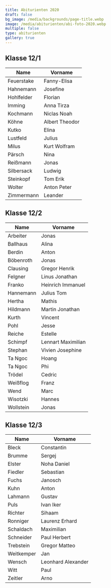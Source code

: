 ```yaml
---
title: Abiturienten 2020
draft: false
bg_image: /media/backgrounds/page-title.webp
image: /media/abiturienten/abi-foto-2020.webp
multiple: false
type: abiturienten
gallery: true
---
```

## Klasse 12/1

|**Name**|**Vorname**|
|---|---|
|Feuerstake|Fanny-Elisa|
|Hahnemann|Josefine|
|Hohlfelder|Florian|
|Imming|Anna Tirza|
|Kochmann|Niclas Noah|
|Köhne|Albert Theodor|
|Kutko|Elina|
|Lustfeld|Julius|
|Milus|Kurt Wolfram|
|Pärsch|Nina|
|Reißmann|Jonas|
|Silbersack|Ludwig|
|Steinkopf|Tom Erik|
|Wolter|Anton Peter|
|Zimmermann|Leander|

## Klasse 12/2

|**Name**|**Vorname**|
|---|---|
|Arbeiter|Jonas|
|Ballhaus|Alina|
|Berdin|Anton|
|Böbenroth|Jonas|
|Clausing|Gregor Henrik|
|Felgner|Linus Jonathan|
|Franko|Heinrich Immanuel|
|Hannemann|Julius Tom|
|Hertha|Mathis|
|Hildmann|Martin Jonathan|
|Kurth|Vincent|
|Pohl|Jesse|
|Reiche|Estelle|
|Schimpf|Lennart Maximilian|
|Stephan|Vivien Josephine|
|Ta Ngoc|Hoang|
|Ta Ngoc|Phi|
|Trödel|Cedric|
|Weißflog|Franz|
|Wend|Marc|
|Wisotzki|Hannes|
|Wollstein|Jonas|

## Klasse 12/3

|**Name**|**Vorname**|
|---|---|
|Bleck|Constantin|
|Brumme|Sergej|
|Elster|Noha Daniel|
|Fiedler|Sebastian|
|Fuchs|Janosch|
|Kuhn|Anton|
|Lahmann|Gustav|
|Puls|Ivan Iker|
|Richter|Sihaam|
|Ronniger|Laurenz Erhard|
|Schaldach|Maximilian|
|Schneider|Paul Herbert|
|Trebstein|Gregor Matteo|
|Weitkemper|Jan|
|Wensch|Leonhard Alexander|
|Witt|Paul|
|Zeitler|Arno|




